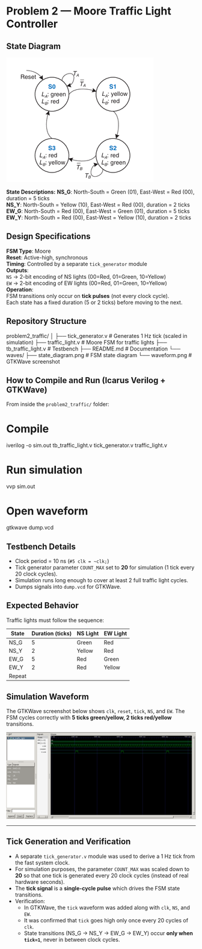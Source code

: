 
# Problem 2 — Moore Traffic Light Controller

## State Diagram
![State Diagram](waves/state_diagram.png)

**State Descriptions:**
**NS_G**: North-South = Green (01), East-West = Red (00), duration = 5 ticks  
**NS_Y**: North-South = Yellow (10), East-West = Red (00), duration = 2 ticks  
**EW_G**: North-South = Red (00), East-West = Green (01), duration = 5 ticks  
**EW_Y**: North-South = Red (00), East-West = Yellow (10), duration = 2 ticks  


## Design Specifications
**FSM Type**: Moore  
**Reset**: Active-high, synchronous  
**Timing**: Controlled by a separate `tick_generator` module  
**Outputs**:  
  `NS` → 2-bit encoding of NS lights (00=Red, 01=Green, 10=Yellow)  
  `EW` → 2-bit encoding of EW lights (00=Red, 01=Green, 10=Yellow)  
**Operation**:  
  FSM transitions only occur on **tick pulses** (not every clock cycle).  
  Each state has a fixed duration (5 or 2 ticks) before moving to the next.  

## Repository Structure

problem2\_traffic/
│
├── tick\_generator.v        # Generates 1 Hz tick (scaled in simulation)
├── traffic\_light.v         # Moore FSM for traffic lights
├── tb\_traffic\_light.v      # Testbench
├── README.md               # Documentation
└── waves/
├── state\_diagram.png   # FSM state diagram
└── waveform.png        # GTKWave screenshot


## How to Compile and Run (Icarus Verilog + GTKWave)
From inside the `problem2_traffic/` folder:

# Compile
iverilog -o sim.out tb_traffic_light.v tick_generator.v traffic_light.v

# Run simulation
vvp sim.out

# Open waveform
gtkwave dump.vcd


## Testbench Details

* Clock period = 10 ns (`#5 clk = ~clk;`)
* Tick generator parameter `COUNT_MAX` set to **20** for simulation (1 tick every 20 clock cycles).
* Simulation runs long enough to cover at least 2 full traffic light cycles.
* Dumps signals into `dump.vcd` for GTKWave.

## Expected Behavior

Traffic lights must follow the sequence:

| State  | Duration (ticks) | NS Light | EW Light |
| ------ | ---------------- | -------- | -------- |
| NS\_G  | 5                | Green    | Red      |
| NS\_Y  | 2                | Yellow   | Red      |
| EW\_G  | 5                | Red      | Green    |
| EW\_Y  | 2                | Red      | Yellow   |
| Repeat |                  |          |          |

## Simulation Waveform

The GTKWave screenshot below shows `clk`, `reset`, `tick`, `NS`, and `EW`.
The FSM cycles correctly with **5 ticks green/yellow, 2 ticks red/yellow** transitions.

![Waveform](waves/waveform.png)

---

## Tick Generation and Verification
- A separate `tick_generator.v` module was used to derive a 1 Hz tick from the fast system clock.
- For simulation purposes, the parameter `COUNT_MAX` was scaled down to **20** so that one tick is generated every 20 clock cycles (instead of real hardware seconds).
- The **tick signal** is a **single-cycle pulse** which drives the FSM state transitions.
- Verification:
  - In GTKWave, the `tick` waveform was added along with `clk`, `NS`, and `EW`.
  - It was confirmed that `tick` goes high only once every 20 cycles of `clk`.
  - State transitions (NS_G → NS_Y → EW_G → EW_Y) occur **only when `tick=1`**, never in between clock cycles.


